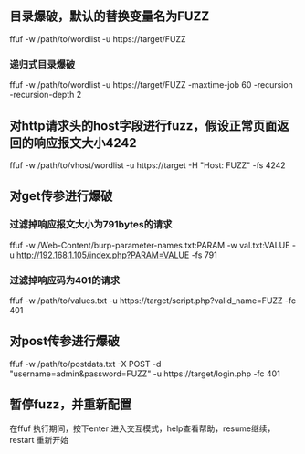 
## 目录爆破，默认的替换变量名为FUZZ
ffuf -w /path/to/wordlist -u https://target/FUZZ
### 递归式目录爆破
ffuf -w /path/to/wordlist -u https://target/FUZZ -maxtime-job 60 -recursion -recursion-depth 2

## 对http请求头的host字段进行fuzz，假设正常页面返回的响应报文大小4242 
ffuf -w /path/to/vhost/wordlist -u https://target -H "Host: FUZZ" -fs 4242

## 对get传参进行爆破
### 过滤掉响应报文大小为791bytes的请求
ffuf -w /Web-Content/burp-parameter-names.txt:PARAM -w val.txt:VALUE -u http://192.168.1.105/index.php?PARAM=VALUE -fs 791
### 过滤掉响应码为401的请求
ffuf -w /path/to/values.txt -u https://target/script.php?valid_name=FUZZ -fc 401

## 对post传参进行爆破
ffuf -w /path/to/postdata.txt -X POST -d "username=admin\&password=FUZZ" -u https://target/login.php -fc 401

## 暂停fuzz，并重新配置
在ffuf 执行期间，按下enter 进入交互模式，help查看帮助，resume继续，restart 重新开始

